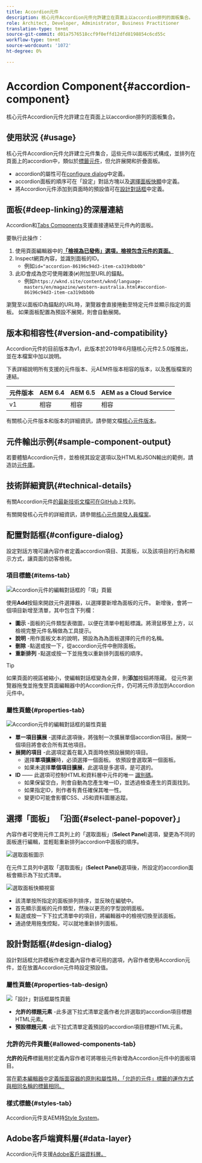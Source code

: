```yaml
---
title: Accordion元件
description: 核心元件Accordion元件允許建立在頁面上以accordion排列的面板集合。
role: Architect, Developer, Administrator, Business Practitioner
translation-type: tm+mt
source-git-commit: d01a7576518ccf9f0effd12dfd8198854c6cd55c
workflow-type: tm+mt
source-wordcount: '1072'
ht-degree: 0%

---
```



# Accordion Component{#accordion-component}

核心元件Accordion元件允許建立在頁面上以accordion排列的面板集合。

## 使用狀況 {#usage}

核心元件Accordion元件允許建立元件集合，這些元件以面板形式構成，並排列在頁面上的accordion中，類似於[標籤元件](tabs.md)，但允許展開和折疊面板。

* accordion的屬性可在[configure dialog](#configure-dialog)中定義。
* accordion面板的順序可在「設定」對話方塊以及[選擇面板快顯](#select-panel-popover)中定義。
* 將Accordion元件添加到頁面時的預設值可在[設計對話框](#design-dialog)中定義。

## 面板{#deep-linking}的深層連結

Accordion和[Tabs Components](tabs.md)支援直接連結至元件內的面板。

要執行此操作：

1. 使用頁面編輯器中的&#x200B;**[「檢視為已發佈」選項，檢視包含元件的頁面。](https://docs.adobe.com/content/help/en/experience-manager-cloud-service/sites/authoring/fundamentals/editing-content.html#view-as-published)**
1. Inspect網頁內容，並識別面板的ID。
   * 例如`id="accordion-86196c94d3-item-ca319dbb0b"`
1. 此ID會成為您可使用雜湊(`#`)附加至URL的錨點。
   * 例如`https://wknd.site/content/wknd/language-masters/en/magazine/western-australia.html#accordion-86196c94d3-item-ca319dbb0b`

瀏覽至以面板ID為錨點的URL時，瀏覽器會直接捲動至特定元件並顯示指定的面板。 如果面板配置為預設不展開，則會自動展開。

## 版本和相容性{#version-and-compatibility}

Accordion元件的目前版本為v1，此版本於2019年6月隨核心元件2.5.0版推出，並在本檔案中加以說明。

下表詳細說明所有支援的元件版本、元AEM件版本相容的版本，以及舊版檔案的連結。

| 元件版本 | AEM 6.4 | AEM 6.5 | AEM as a Cloud Service  |
|--- |--- |---|---|
| v1 | 相容 | 相容 | 相容 |

有關核心元件版本和版本的詳細資訊，請參閱文檔[核心元件版本](/help/versions.md)。

## 元件輸出示例{#sample-component-output}

若要體驗Accordion元件，並檢視其設定選項以及HTML和JSON輸出的範例，請造訪[元件庫](https://adobe.com/go/aem_cmp_library_accordion)。

## 技術詳細資訊{#technical-details}

有關Accordion元件[的最新技術文檔可在GitHub](https://adobe.com/go/aem_cmp_tech_accordion_v1)上找到。

有關開發核心元件的詳細資訊，請參閱[核心元件開發人員檔案](/help/developing/overview.md)。

## 配置對話框{#configure-dialog}

設定對話方塊可讓內容作者定義accordion項目、其面板，以及該項目的行為和顯示方式，讓頁面的訪客檢視。

### 項目標籤{#items-tab}

![Accordion元件的編輯對話框的「項」頁籤](/help/assets/accordion-edit-items.png)

使用&#x200B;**Add**&#x200B;按鈕來開啟元件選擇器，以選擇要新增為面板的元件。 新增後，會將一個項目新增至清單，其中包含下列欄：

* **圖示** -面板的元件類型表徵圖，以便在清單中輕鬆標識。將滑鼠移至上方，以檢視完整元件名稱做為工具提示。
* **說明** -用作面板文本的說明，預設為為為面板選擇的元件的名稱。
* **刪除** -點選或按一下，從accordion元件中刪除面板。
* **重新排列** -點選或按一下並拖曳以重新排列面板的順序。

>[!TIP]
>
>如果頁面的視區被縮小，使編輯對話框變為全屏，則&#x200B;**添加**&#x200B;按鈕將隱藏。 從元件瀏覽器拖曳並拖曳至頁面編輯器中的Accordion元件，仍可將元件添加到Accordion元件中。[](https://helpx.adobe.com/experience-manager/6-5/sites/authoring/using/editing-content.html#InsertingaComponent)

### 屬性頁籤{#properties-tab}

![Accordion元件的編輯對話框的屬性頁籤](/help/assets/accordion-edit-properties.png)

* **單一項目擴展** -選擇此選項後，將強制一次擴展單個accordion項目。展開一個項目將會收合所有其他項目。
* **展開的項目** -此選項定義在載入頁面時依預設展開的項目。
   * 選擇&#x200B;**單項擴展**&#x200B;時，必須選擇一個面板。 依預設會選取第一個面板。
   * 如果未選擇&#x200B;**單個項目擴展**，此選項是多選項，是可選的。
* **ID**  —— 此選項可控制HTML和資料層中元件的唯一 [識別碼](/help/developing/data-layer/overview.md)。
   * 如果保留空白，則會自動為您產生唯一ID，並透過檢查產生的頁面找到。
   * 如果指定ID，則作者有責任確保其唯一性。
   * 變更ID可能會影響CSS、JS和資料圖層追蹤。

## 選擇「面板」 「沿面{#select-panel-popover}」

內容作者可使用元件工具列上的「選取面板」(**Select Panel**)選項，變更為不同的面板進行編輯，並輕鬆重新排列accordion中面板的順序。

![選取面板圖示](/help/assets/select-panel-icon.png)

在元件工具列中選取「選取面板」(**Select Panel)**&#x200B;選項後，所設定的accordion面板會顯示為下拉式清單。

![選取面板快顯視窗](/help/assets/select-panel-popover.png)

* 該清單按所指定的面板排列排序，並反映在編號中。
* 首先顯示面板的元件類型，然後以更亮的字型說明面板。
* 點選或按一下下拉式清單中的項目，將編輯器中的檢視切換至該面板。
* 通過使用拖曳控點，可以就地重新排列面板。

## 設計對話框{#design-dialog}

設計對話框允許模板作者定義內容作者可用的選項，內容作者使用Accordion元件，並在放置Accordion元件時設定預設值。

### 屬性頁籤{#properties-tab-design}

![「設計」對話框屬性頁籤](/help/assets/accordion-design-properties.png)

* **允許的標題元素** -此多選下拉式清單定義作者允許選取的accordion項目標題HTML元素。
* **預設標題元素** -此下拉式清單定義預設的accordion項目標題HTML元素。

### 允許的元件頁籤{#allowed-components-tab}

**允許的元件**&#x200B;標籤用於定義內容作者可將哪些元件新增為Accordion元件中的面板項目。

當[在範本編輯器中定義版面容器的原則和屬性時，「允許的元件」標籤的運作方式與相同名稱的標籤相同。](https://docs.adobe.com/content/help/en/experience-manager-cloud-service/sites/authoring/features/templates.html#editing-a-template-layout-template-author)

### 樣式標籤{#styles-tab}

Accordion元件支AEM持[Style System](/help/get-started/authoring.md#component-styling)。

## Adobe客戶端資料層{#data-layer}

Accordion元件支援[Adobe客戶端資料層。](/help/developing/data-layer/overview.md)
